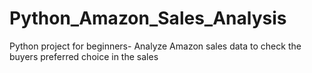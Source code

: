 # Python_Amazon_Sales_Analysis

Python project for beginners- Analyze Amazon sales data to check the buyers preferred choice in the sales
